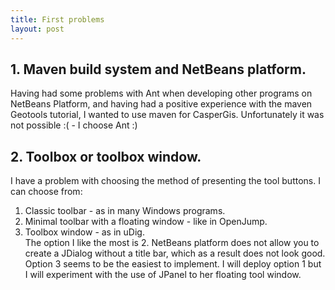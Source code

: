 ```yaml
---
title: First problems
layout: post
---
```


## 1. Maven build system and NetBeans platform.  
Having had some problems with Ant when developing other programs on NetBeans Platform, and having had a positive experience with the maven Geotools tutorial, I wanted to use maven for CasperGis. 
 Unfortunately it was not possible :( - I choose Ant :)
## 2. Toolbox or toolbox window.  
I have a problem with choosing the method of presenting the tool buttons.
 I can choose from:
 1. Classic toolbar - as in many Windows programs.
 2. Minimal toolbar with a floating window - like in OpenJump.
 3. Toolbox window - as in uDig.  
 The option I like the most is 2. NetBeans platform does not allow you to create a JDialog without a title bar,
 which as a result does not look good.  Option 3 seems to be the easiest to implement.
  I will deploy option 1 but I will experiment with the use of JPanel to her floating tool window.  
